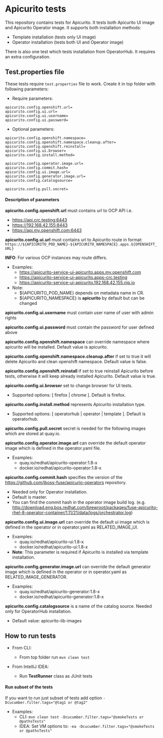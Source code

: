# Apicurito tests

This repository contains tests for Apicurito. It tests both Apicurito UI image and Apicurito Operator image.
It supports both installation methods:
- Template installation (tests only UI image)
- Operator installation (tests both UI and Operator image)

There is also one test which tests installation from OperatorHub. It requires an extra configuration.

## Test.properties file

These tests require `test.properties` file to work. Create it in top folder with following parameters:

- Require parameters:
```
apicurito.config.openshift.url=
apicurito.config.ui.url=
apicurito.config.ui.username=
apicurito.config.ui.password=
```

- Optional parameters:
```
apicurito.config.openshift.namespace=
apicurito.config.openshift.namespace.cleanup.after=
apicurito.config.openshift.reinstall=
apicurito.config.ui.browser=
apicurito.config.install.method=

apicurito.config.operator.image.url=
apicurito.config.commit.hash=
apicurito.config.ui.image.url=
apicurito.config.generator.image.url=
apicurito.config.catalogsource=

apicurito.config.pull.secret=
```

#### Description of parameters
**apicurito.config.openshift.url** must contains url to OCP API i.e.
- https://api.crc.testing:6443
- https://192.168.42.155:8443
- https://api.my.openshift.com:6443


**apicurito.config.ui.url** must contains url to Apicurito route in format:
`https://${APICURITO_POD_NAME}-${APICURITO_NAMESPACE}.apps.${OPENSHIFT_URL}`

**INFO**: For various OCP instances may route differs.
- Examples:
  - https://apicurito-service-ui-apicurito.apps.my.openshift.com
  - https://apicurito-service-ui-apicurito.apps-crc.testing
  - https://apicurito-service-ui-apicurito.192.168.42.155.nip.io
- Note:
  - ${APICURITO_POD_NAME} depends on metadata name in CR.
  - ${APICURITO_NAMESPACE} is **apicurito** by default but can be changed

**apicurito.config.ui.username** must contain user name of user with admin rights

**apicurito.config.ui.password** must contain the password for user defined above

**apicurito.config.openshift.namespace** can override namespace where apicurito will be installed. Default value is apicurito.

**apicurito.config.openshift.namespace.cleanup.after** if set to true it will delete Apicurito and clean openshift namespace. Default value is false.

**apicurito.config.openshift.reinstall** if set to true reinstall Apicurito before tests, otherwise it will keep already installed Apicurito. Default value is true.

**apicurito.config.ui.browser** set to change browser for UI tests.
- Supported options:
[ firefox | chrome ]. Default is firefox.

**apicurito.config.install.method** represents Apicurito installation type.
- Supported options:
[ operatorhub | operator | template ]. Default is operatorhub.

**apicurito.config.pull.secret** secret is needed for the following images which are stored at quay.io.

**apicurito.config.operator.image.url** can override the default operator image which is defined in the operator.yaml file.
- Examples:
  - quay.io/redhat/apicurito-operator:1.8-x
  - docker.io/redhat/apicurito-operator:1.8-x

**apicurito.config.commit.hash** specifies the version of the https://github.com/jboss-fuse/apicurio-operators repository.
- Needed only for Operator installation.
- Default is master.
- You can find the commit hash in the operator image build log.
 (e.g. http://download.eng.bos.redhat.com/brewroot/packages/fuse-apicurito-rhel-8-operator-container/1.11/21/data/logs/orchestrator.log)

**apicurito.config.ui.image.url** can override the default ui image which is defined in the operator or in operator.yaml as RELATED_IMAGE_UI.
- Examples:
  - quay.io/redhat/apicurito-ui:1.8-x
  - docker.io/redhat/apicurito-ui:1.8-x
- **Note**: This parameter is required if Apicurito is installed via template installation.

**apicurito.config.generator.image.url** can override the default generator image which is defined in the operator or in operator.yaml as RELATED_IMAGE_GENERATOR.
- Examples:
  - quay.io/redhat/apicurito-generator:1.8-x
  - docker.io/redhat/apicurito-generator:1.8-x

**apicurito.config.catalogsource** is a name of the catalog source. Needed only for OperatorHub installation.
- Default value: apicurito-iib-images

## How to run tests

- From CLI:
  - From top folder run `mvn clean test`

- From IntelliJ IDEA:
  - Run **TestRunner** class as JUnit tests

#### Run subset of the tests

If you want to run just subset of tests add option `-Dcucumber.filter.tags="@tag1 or @tag2"`
- Examples:
  - CLI: `mvn clean test -Dcucumber.filter.tags="@smokeTests or @pathsTests"`
  - IDEA: Set VM options to: `-ea -Dcucumber.filter.tags="@smokeTests or @pathsTests"`
